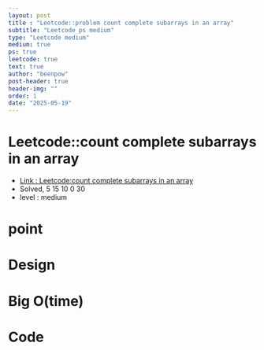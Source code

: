 ```yaml
---
layout: post
title : "Leetcode::problem count complete subarrays in an array"
subtitle: "Leetcode ps medium"
type: "Leetcode medium"
medium: true
ps: true
leetcode: true
text: true
author: "beenpow"
post-header: true
header-img: ""
order: 1
date: "2025-05-19"
---
```


# Leetcode::count complete subarrays in an array
- [Link : Leetcode:count complete subarrays in an array]()
- Solved, 5 15 10 0 30
- level : medium
# point

# Design


# Big O(time)

# Code

```cpp

```